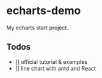# echarts-demo

My echarts start project.

## Todos
- [] official tutorial & examples
- [] line chart with antd and React